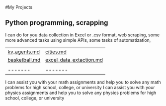 #My Projects 
## Python programming, scrapping  

I can do for you data collection in Excel or .csv format, web scraping, some more advanced tasks using simple APIs, some tasks of automatization,

|       |       |
|-------|-------|
| [kv_agents.md](./kv_agents.md) | [cities.md](./cities.md) |
| [basketball.md](link/c.md) | [excel_data_extaction.md](./excel_data_extaction.md) |
|       |       |
|-------|-------|

I can assist you with your math assignments and help you to solve any math problems for high school, college, or university
I can assist you with your physics assignments and help you to solve any physics problems for high school, college, or university
